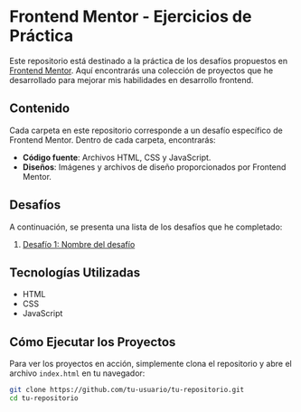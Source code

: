 # Frontend Mentor - Ejercicios de Práctica

Este repositorio está destinado a la práctica de los desafíos propuestos en [Frontend Mentor](https://www.frontendmentor.io/). Aquí encontrarás una colección de proyectos que he desarrollado para mejorar mis habilidades en desarrollo frontend.

## Contenido

Cada carpeta en este repositorio corresponde a un desafío específico de Frontend Mentor. Dentro de cada carpeta, encontrarás:

- **Código fuente**: Archivos HTML, CSS y JavaScript.
- **Diseños**: Imágenes y archivos de diseño proporcionados por Frontend Mentor.

## Desafíos

A continuación, se presenta una lista de los desafíos que he completado:

1. [Desafío 1: Nombre del desafío](qr-code-component-main)


## Tecnologías Utilizadas

- HTML
- CSS
- JavaScript

## Cómo Ejecutar los Proyectos

Para ver los proyectos en acción, simplemente clona el repositorio y abre el archivo `index.html` en tu navegador:

```bash
git clone https://github.com/tu-usuario/tu-repositorio.git
cd tu-repositorio
